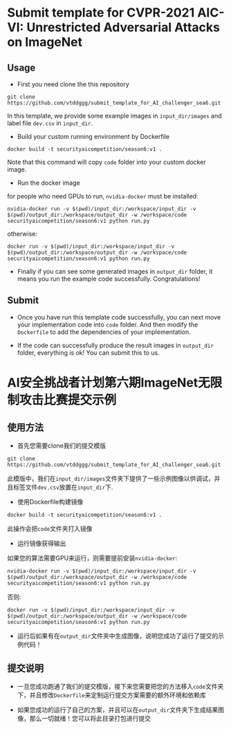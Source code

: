# Submit template for CVPR-2021 AIC-VI: Unrestricted Adversarial Attacks on ImageNet

## Usage

- First you need clone the this repository
```
git clone https://github.com/vtddggg/submit_template_for_AI_challenger_sea6.git

```
In this template, we provide some example images in `input_dir/images` and label file `dev.csv` in `input_dir`.

- Build your custom running environment by Dockerfile

```
docker build -t securityaicompetition/season6:v1 .

```
Note that this command will copy `code` folder into your custom docker image.

- Run the docker image

for people who need GPUs to run, `nvidia-docker` must be installed:

```
nvidia-docker run -v $(pwd)/input_dir:/workspace/input_dir -v $(pwd)/output_dir:/workspace/output_dir -w /workspace/code securityaicompetition/season6:v1 python run.py
```

otherwise:
```
docker run -v $(pwd)/input_dir:/workspace/input_dir -v $(pwd)/output_dir:/workspace/output_dir -w /workspace/code securityaicompetition/season6:v1 python run.py
```


- Finally if you can see some generated images in `output_dir` folder, it means you run the example code successfully. Congratulations!

## Submit

- Once you have run this template code successfully, you can next move your implementation code into `code` folder. And then modify the `Dockerfile` to add the dependencies of your implementation. 

- If the code can successfully produce the result images in `output_dir` folder, everything is ok! You can submit this to us.



# AI安全挑战者计划第六期ImageNet无限制攻击比赛提交示例

## 使用方法

- 首先您需要clone我们的提交模版
```
git clone https://github.com/vtddggg/submit_template_for_AI_challenger_sea6.git

```
此模版中，我们在`input_dir/images`文件夹下提供了一些示例图像以供调试，并且标签文件`dev.csv`放置在`input_dir`下.

- 使用Dockerfile构建镜像

```
docker build -t securityaicompetition/season6:v1 .

```
此操作会把`code`文件夹打入镜像

- 运行镜像获得输出

如果您的算法需要GPU来运行，则需要提前安装`nvidia-docker`:

```
nvidia-docker run -v $(pwd)/input_dir:/workspace/input_dir -v $(pwd)/output_dir:/workspace/output_dir -w /workspace/code securityaicompetition/season6:v1 python run.py
```

否则:
```
docker run -v $(pwd)/input_dir:/workspace/input_dir -v $(pwd)/output_dir:/workspace/output_dir -w /workspace/code securityaicompetition/season6:v1 python run.py
```


- 运行后如果有在`output_dir`文件夹中生成图像，说明您成功了运行了提交的示例代码！

## 提交说明

- 一旦您成功跑通了我们的提交模版，接下来您需要把您的方法移入`code`文件夹下，并且修改`Dockerfile`来定制运行提交方案需要的额外环境和依赖库

- 如果您成功的运行了自己的方案，并且可以在`output_dir`文件夹下生成结果图像，那么一切就绪！您可以将此目录打包进行提交
